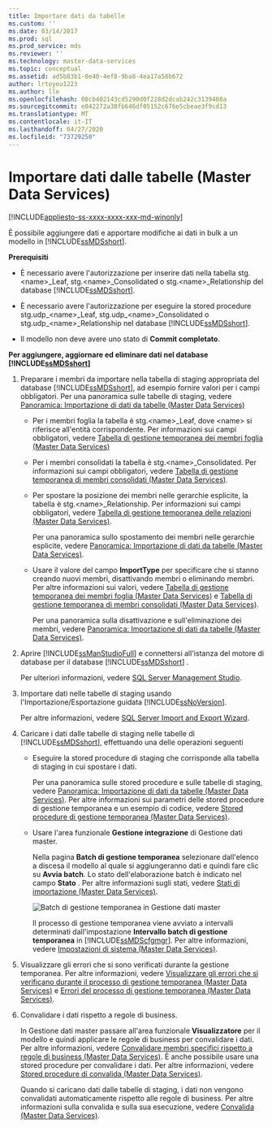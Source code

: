 ```yaml
---
title: Importare dati da tabelle
ms.custom: ''
ms.date: 03/14/2017
ms.prod: sql
ms.prod_service: mds
ms.reviewer: ''
ms.technology: master-data-services
ms.topic: conceptual
ms.assetid: ad5b83b1-8e40-4ef8-9ba8-4ea17a58b672
author: lrtoyou1223
ms.author: lle
ms.openlocfilehash: 08cb402143cd5290d0f228d2dcab242c3139408a
ms.sourcegitcommit: e042272a38fb646df05152c676e5cbeae3f9cd13
ms.translationtype: MT
ms.contentlocale: it-IT
ms.lasthandoff: 04/27/2020
ms.locfileid: "73729250"
---
```

# <a name="import-data-from-tables-master-data-services"></a>Importare dati dalle tabelle (Master Data Services)

[!INCLUDE[appliesto-ss-xxxx-xxxx-xxx-md-winonly](../includes/appliesto-ss-xxxx-xxxx-xxx-md-winonly.md)]

  È possibile aggiungere dati e apportare modifiche ai dati in bulk a un modello in [!INCLUDE[ssMDSshort](../includes/ssmdsshort-md.md)].  
  
 **Prerequisiti**  
  
-   È necessario avere l'autorizzazione per inserire dati nella tabella stg.\<name>_Leaf, stg.\<name>_Consolidated o stg.\<name>_Relationship del database [!INCLUDE[ssMDSshort](../includes/ssmdsshort-md.md)].  
  
-   È necessario avere l'autorizzazione per eseguire la stored procedure stg.udp_\<name>_Leaf, stg.udp\_\<name>_Consolidated o stg.udp\_\<name>_Relationship nel database [!INCLUDE[ssMDSshort](../includes/ssmdsshort-md.md)].  
  
-   Il modello non deve avere uno stato di **Commit completato**.  
  
 **Per aggiungere, aggiornare ed eliminare dati nel database [!INCLUDE[ssMDSshort](../includes/ssmdsshort-md.md)]**  
  
1.  Preparare i membri da importare nella tabella di staging appropriata del database [!INCLUDE[ssMDSshort](../includes/ssmdsshort-md.md)], ad esempio fornire valori per i campi obbligatori. Per una panoramica sulle tabelle di staging, vedere [Panoramica: Importazione di dati da tabelle &#40;Master Data Services&#41;](../master-data-services/overview-importing-data-from-tables-master-data-services.md)  
  
    -   Per i membri foglia la tabella è stg.\<name>_Leaf, dove \<name> si riferisce all'entità corrispondente. Per informazioni sui campi obbligatori, vedere [Tabella di gestione temporanea dei membri foglia &#40;Master Data Services&#41;](../master-data-services/leaf-member-staging-table-master-data-services.md)  
  
    -   Per i membri consolidati la tabella è stg.\<name>_Consolidated. Per informazioni sui campi obbligatori, vedere [Tabella di gestione temporanea di membri consolidati &#40;Master Data Services&#41;](../master-data-services/consolidated-member-staging-table-master-data-services.md).  
  
    -   Per spostare la posizione dei membri nelle gerarchie esplicite, la tabella è stg.\<name>_Relationship. Per informazioni sui campi obbligatori, vedere [Tabella di gestione temporanea delle relazioni &#40;Master Data Services&#41;](../master-data-services/relationship-staging-table-master-data-services.md).  
  
         Per una panoramica sullo spostamento dei membri nelle gerarchie esplicite, vedere [Panoramica: Importazione di dati da tabelle &#40;Master Data Services&#41;](../master-data-services/overview-importing-data-from-tables-master-data-services.md).  
  
    -   Usare il valore del campo **ImportType** per specificare che si stanno creando nuovi membri, disattivando membri o eliminando membri. Per altre informazioni sui valori, vedere [Tabella di gestione temporanea dei membri foglia &#40;Master Data Services&#41;](../master-data-services/leaf-member-staging-table-master-data-services.md) e [Tabella di gestione temporanea di membri consolidati &#40;Master Data Services&#41;](../master-data-services/consolidated-member-staging-table-master-data-services.md).  
  
         Per una panoramica sulla disattivazione e sull'eliminazione dei membri, vedere [Panoramica: Importazione di dati da tabelle &#40;Master Data Services&#41;](../master-data-services/overview-importing-data-from-tables-master-data-services.md).  
  
2.  Aprire [!INCLUDE[ssManStudioFull](../includes/ssmanstudiofull-md.md)] e connettersi all'istanza del motore di database per il database [!INCLUDE[ssMDSshort](../includes/ssmdsshort-md.md)] .  
  
     Per ulteriori informazioni, vedere [SQL Server Management Studio](https://msdn.microsoft.com/library/66a6b7b1-de6a-4161-82bd-98ded486947b).  
  
3.  Importare dati nelle tabelle di staging usando l'Importazione/Esportazione guidata [!INCLUDE[ssNoVersion](../includes/ssnoversion-md.md)].  
  
     Per altre informazioni, vedere [SQL Server Import and Export Wizard](~/integration-services/import-export-data/welcome-to-sql-server-import-and-export-wizard.md).  
  
4.  Caricare i dati dalle tabelle di staging nelle tabelle di [!INCLUDE[ssMDSshort](../includes/ssmdsshort-md.md)], effettuando una delle operazioni seguenti  
  
    -   Eseguire la stored procedure di staging che corrisponde alla tabella di staging in cui spostare i dati.  
  
         Per una panoramica sulle stored procedure e sulle tabelle di staging, vedere [Panoramica: Importazione di dati da tabelle &#40;Master Data Services&#41;](../master-data-services/overview-importing-data-from-tables-master-data-services.md). Per altre informazioni sui parametri delle stored procedure di gestione temporanea e un esempio di codice, vedere [Stored procedure di gestione temporanea &#40;Master Data Services&#41;](../master-data-services/staging-stored-procedure-master-data-services.md).  
  
    -   Usare l'area funzionale **Gestione integrazione** di Gestione dati master.  
  
         Nella pagina **Batch di gestione temporanea** selezionare dall'elenco a discesa il modello al quale si aggiungeranno dati e quindi fare clic su **Avvia batch**. Lo stato dell'elaborazione batch è indicato nel campo **Stato** . Per altre informazioni sugli stati, vedere [Stati di importazione &#40;Master Data Services&#41;](../master-data-services/import-statuses-master-data-services.md).  
  
         ![Batch di gestione temporanea in Gestione dati master](../master-data-services/media/mds-stagingbatchespage.png "Batch di gestione temporanea in Gestione dati master")  
  
         Il processo di gestione temporanea viene avviato a intervalli determinati dall'impostazione **Intervallo batch di gestione temporanea** in [!INCLUDE[ssMDScfgmgr](../includes/ssmdscfgmgr-md.md)]. Per altre informazioni, vedere [Impostazioni di sistema &#40;Master Data Services&#41;](../master-data-services/system-settings-master-data-services.md).  
  
5.  Visualizzare gli errori che si sono verificati durante la gestione temporanea. Per altre informazioni, vedere [Visualizzare gli errori che si verificano durante il processo di gestione temporanea &#40;Master Data Services&#41;](../master-data-services/view-errors-that-occur-during-staging-master-data-services.md) e [Errori del processo di gestione temporanea &#40;Master Data Services&#41;](../master-data-services/staging-process-errors-master-data-services.md).  
  
6.  Convalidare i dati rispetto a regole di business.  
  
     In Gestione dati master passare all'area funzionale **Visualizzatore** per il modello e quindi applicare le regole di business per convalidare i dati. Per altre informazioni, vedere [Convalidare membri specifici rispetto a regole di business &#40;Master Data Services&#41;](../master-data-services/validate-specific-members-against-business-rules-master-data-services.md). È anche possibile usare una stored procedure per convalidare i dati. Per altre informazioni, vedere [Stored procedure di convalida &#40;Master Data Services&#41;](../master-data-services/validation-stored-procedure-master-data-services.md).  
  
     Quando si caricano dati dalle tabelle di staging, i dati non vengono convalidati automaticamente rispetto alle regole di business. Per altre informazioni sulla convalida e sulla sua esecuzione, vedere [Convalida &#40;Master Data Services&#41;](../master-data-services/validation-master-data-services.md).  
  
  
